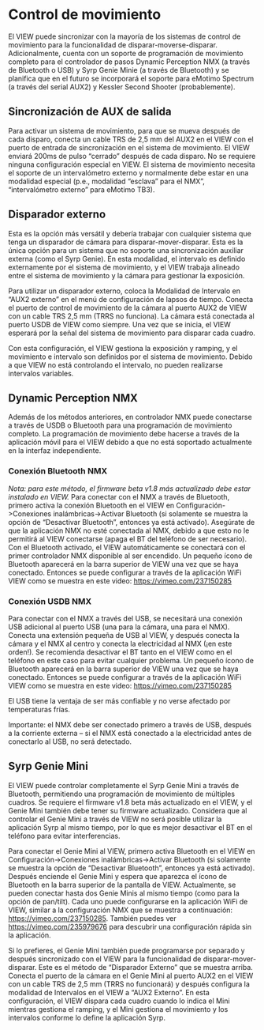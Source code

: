 # Control de movimiento

El VIEW puede sincronizar con la mayoría de los sistemas de control de movimiento para la funcionalidad de disparar-moverse-disparar. Adicionalmente, cuenta con un soporte de programación de movimiento completo para el controlador de pasos Dynamic Perception NMX (a través de Bluetooth o USB) y Syrp Genie Minie (a través de Bluetooth) y se planifica que en el futuro se incorporará el soporte para eMotimo Spectrum (a través del serial AUX2) y Kessler Second Shooter (probablemente).

## Sincronización de AUX de salida

Para activar un sistema de movimiento, para que se mueva después de cada disparo, conecta un cable TRS de 2,5 mm del AUX2 en el VIEW con el puerto de entrada de sincronización en el sistema de movimiento. El VIEW enviará 200ms de pulso “cerrado” después de cada disparo. No se requiere ninguna configuración especial en VIEW. El sistema de movimiento necesita el soporte de un intervalómetro externo y normalmente debe estar en una modalidad especial (p.e., modalidad “esclava” para el NMX”, “intervalómetro externo” para eMotimo TB3).

## Disparador externo

Esta es la opción más versátil y debería trabajar con cualquier sistema que tenga un disparador de cámara para disparar-mover-disparar. Esta es la única opción para un sistema que no soporte una sincronización auxiliar externa (como el Syrp Genie). En esta modalidad, el intervalo es definido externamente por el sistema de movimiento, y el VIEW trabaja alineado entre el sistema de movimiento y la cámara para gestionar la exposición.

Para utilizar un disparador externo, coloca la Modalidad de Intervalo en “AUX2 externo” en el menú de configuración de lapsos de tiempo. Conecta el puerto de control de movimiento de la cámara al puerto AUX2 de VIEW con un cable TRS 2,5 mm (TRRS no funciona). La cámara está conectada al puerto USDB de VIEW como siempre. Una vez que se inicia, el VIEW esperará por la señal del sistema de movimiento para disparar cada cuadro.

Con esta configuración, el VIEW gestiona la exposición y ramping, y el movimiento e intervalo son definidos por el sistema de movimiento. Debido a que VIEW no está controlando el intervalo, no pueden realizarse intervalos variables.

## Dynamic Perception NMX

Además de los métodos anteriores, en controlador NMX puede conectarse a través de USDB o Bluetooth para una programación de movimiento completo. La programación de movimiento debe hacerse a través de la aplicación móvil para el VIEW debido a que no está soportado actualmente en la interfaz independiente.

### Conexión Bluetooth NMX

<i>Nota: para este método, el firmware beta v1.8 más actualizado debe estar instalado en VIEW.</i>  Para conectar con el NMX a través de Bluetooth, primero activa la conexión Bluetooth en el VIEW en Configuración->Conexiones inalámbricas->Activar Bluetooth (si solamente se muestra la opción de “Desactivar Bluetooth”, entonces ya está activado). Asegúrate de que la aplicación NMX no esté conectada al NMX, debido a que esto no le permitirá al VIEW conectarse (apaga el BT del teléfono de ser necesario). Con el Bluetooth activado, el VIEW automáticamente se conectará con el primer controlador NMX disponible al ser encendido. Un pequeño ícono de Bluetooth aparecerá en la barra superior de VIEW una vez que se haya conectado. Entonces se puede configurar a través de la aplicación WiFi VIEW como se muestra en este video: https://vimeo.com/237150285

### Conexión USDB NMX

Para conectar con el NMX a través del USB, se necesitará una conexión USB adicional al puerto USB (una para la cámara, una para el NMX). Conecta una extensión pequeña de USB al VIEW, y después conecta la cámara y el NMX al centro y conecta la electricidad al NMX (¡en este orden!). Se recomienda desactivar el BT tanto en el VIEW como en el teléfono en este caso para evitar cualquier problema. Un pequeño ícono de Bluetooth aparecerá en la barra superior de VIEW una vez que se haya conectado. Entonces se puede configurar a través de la aplicación WiFi VIEW como se muestra en este video: https://vimeo.com/237150285

El USB tiene la ventaja de ser más confiable y no verse afectado por temperaturas frías.

Importante: el NMX debe ser conectado primero a través de USB, después a la corriente externa – si el NMX está conectado a la electricidad antes de conectarlo al USB, no será detectado.

## Syrp Genie Mini
El VIEW puede controlar completamente el Syrp Genie Mini a través de Bluetooth, permitiendo una programación de movimiento de múltiples cuadros. Se requiere el firmware v1.8 beta más actualizado en el VIEW, y el Genie Mini también debe tener su firmware actualizado. Considera que al controlar el Genie Mini a través de VIEW no será posible utilizar la aplicación Syrp al mismo tiempo, por lo que es mejor desactivar el BT en el teléfono para evitar interferencias.

Para conectar el Genie Mini al VIEW, primero activa Bluetooth en el VIEW en Configuración->Conexiones inalámbricas->Activar Bluetooth (si solamente se muestra la opción de “Desactivar Bluetooth”, entonces ya está activado). Después enciende el Genie Mini y espera que aparezca el ícono de Bluetooth en la barra superior de la pantalla de VIEW. Actualmente, se pueden conectar hasta dos Genie Minis al mismo tiempo (como para la opción de pan/tilt). Cada uno puede configurarse en la aplicación WiFi de VIEW, similar a la configuración NMX que se muestra a continuación: <https://vimeo.com/237150285>.  También puedes ver <https://vimeo.com/235979676> para descubrir una configuración rápida sin la aplicación.

Si lo prefieres, el Genie Mini también puede programarse por separado y después sincronizado con el VIEW para la funcionalidad de disparar-mover-disparar. Este es el método de “Disparador Externo” que se muestra arriba. Conecta el puerto de la cámara en el Genie Mini al puerto AUX2 en el VIEW con un cable TRS de 2,5 mm (TRRS no funcionará) y después configura la modalidad de Intervalos en el VIEW a “AUX2 Externo”. En esta configuración, el VIEW dispara cada cuadro cuando lo indica el Mini mientras gestiona el ramping, y el Mini gestiona el movimiento y los intervalos conforme lo define la aplicación Syrp.
